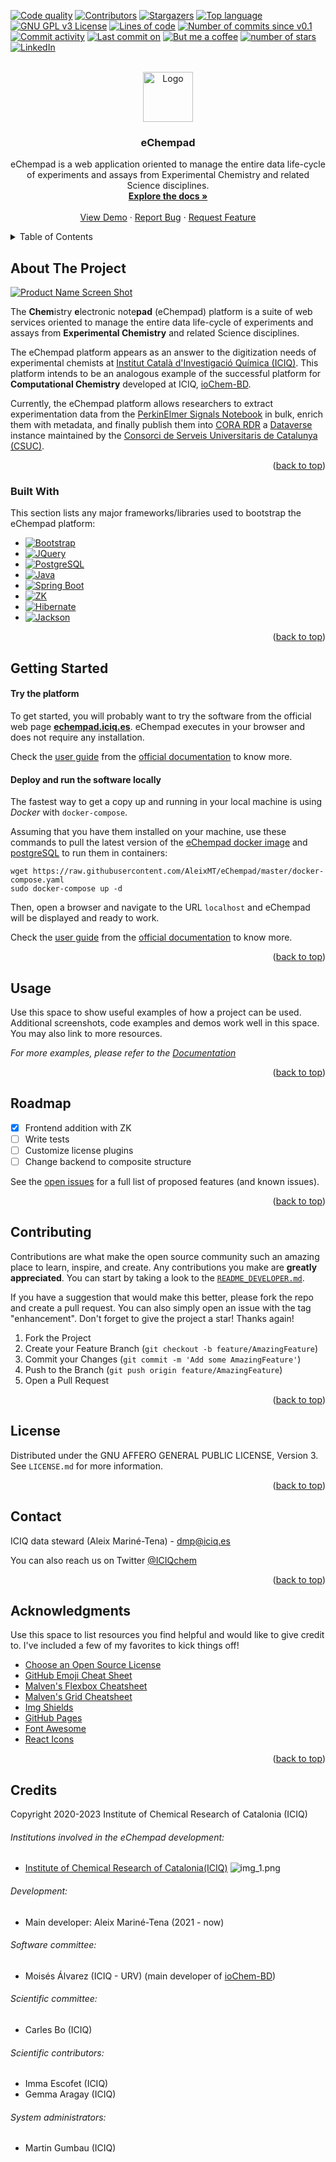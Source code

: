 <!-- Improved compatibility of back to top link: See: https://github.com/othneildrew/Best-README-Template/pull/73 -->
<a name="readme-top"></a>
<!--
*** Thanks for checking out the Best-README-Template. If you have a suggestion
*** that would make this better, please fork the repo and create a pull request
*** or simply open an issue with the tag "enhancement".
*** Don't forget to give the project a star!
*** Thanks again! Now go create something AMAZING! :D
-->



<!-- PROJECT SHIELDS -->
<!--
*** I'm using markdown "reference style" links for readability.
*** Reference links are enclosed in brackets [ ] instead of parentheses ( ).
*** See the bottom of this document for the declaration of the reference variables
*** for contributors-url, forks-url, etc. This is an optional, concise syntax you may use.
*** https://www.markdownguide.org/basic-syntax/#reference-style-links
-->
[![Code quality][codacy-shield]][codacy-url]
[![Contributors][contributors-shield]][contributors-url]
[![Stargazers][stars-shield]][stars-url]
[![Top language][language-shield]][language-url]
[![GNU GPL v3 License][license-shield]][license-url]
[![Lines of code][loc-shield]][loc-url]
[![Number of commits since v0.1][commit-shield]][commit-url]
[![Commit activity][activity-shield]][activity-url]
[![Last commit on][last-shield]][last-url]
[![But me a coffee][coffee-shield]][coffee-url]
[![number of stars][stars-shield]][stars-url]
[![LinkedIn][linkedin-shield]][linkedin-url]



<!-- PROJECT LOGO -->
<br />
<div align="center">
  <a href="https://github.com/AleixMT/eChempad">
    <img src=".github/images/logo.png" alt="Logo" width="80" height="80">
  </a>

<h3 align="center">eChempad</h3>

  <p align="center">
    eChempad is a web application oriented to manage the entire
data life-cycle of experiments and assays from Experimental Chemistry and related Science disciplines.
    <br />
    <a href="http://iciq-dmp.github.io/"><strong>Explore the docs »</strong></a>
    <br />
    <br />
    <a href="https://echempad.iciq.es">View Demo</a>
    ·
    <a href="https://github.com/AleixMT/eChempad/issues/new">Report Bug</a>
    ·
    <a href="https://github.com/AleixMT/eChempad/issues/new">Request Feature</a>
  </p>
</div>



<!-- TABLE OF CONTENTS -->
<details>
  <summary>Table of Contents</summary>
  <ol>
    <li>
      <a href="#about-the-project">About The Project</a>
      <ul>
        <li><a href="#built-with">Built With</a></li>
      </ul>
    </li>
    <li>
      <a href="#getting-started">Getting Started</a>
      <ul>
        <li><a href="#prerequisites">Prerequisites</a></li>
        <li><a href="#installation">Installation</a></li>
      </ul>
    </li>
    <li><a href="#usage">Usage</a></li>
    <li><a href="#roadmap">Roadmap</a></li>
    <li><a href="#contributing">Contributing</a></li>
    <li><a href="#license">License</a></li>
    <li><a href="#contact">Contact</a></li>
    <li><a href="#acknowledgments">Acknowledgments</a></li>
  </ol>
</details>



<!-- ABOUT THE PROJECT -->
## About The Project

[![Product Name Screen Shot][product-screenshot]](https://echempad.iciq.es)

The **Chem**istry **e**lectronic note**pad** (eChempad) platform is a suite of web services oriented to manage the entire
data life-cycle of experiments and assays from **Experimental Chemistry** and related Science disciplines.

The eChempad platform appears as an answer to the digitization needs of experimental chemists at [Institut Català
d'Investigació Química (ICIQ)](https://www.iciq.org/). This platform intends to be an analogous example of the
successful platform for **Computational Chemistry** developed at ICIQ,
[ioChem-BD](https://www.iochem-bd.org/index-introduction.jsp).

Currently, the eChempad platform allows researchers to extract experimentation data from the 
[PerkinElmer Signals Notebook](https://perkinelmerinformatics.com/products/research/signals-notebook-eln) in bulk, 
enrich them with metadata, and finally publish them into [CORA RDR](https://dataverse.csuc.cat/) a 
[Dataverse](https://dataverse.org/) instance maintained by the 
[Consorci de Serveis Universitaris de Catalunya (CSUC)](https://www.csuc.cat/en). 

<p align="right">(<a href="#readme-top">back to top</a>)</p>



### Built With

This section lists any major frameworks/libraries used to bootstrap the eChempad platform:

* [![Bootstrap][Bootstrap-shield]][Bootstrap-url]
* [![JQuery][JQuery-shield]][JQuery-url]
* [![PostgreSQL][postgres-shield]][postgres-url]
* [![Java][java-shield]][java-url]
* [![Spring Boot][springboot-shield]][springboot-url]
* [![ZK][zk-shield]][zk-url]
* [![Hibernate][hibernate-shield]][hibernate-url]
* [![Jackson][jackson-shield]][jackson-url]

<p align="right">(<a href="#readme-top">back to top</a>)</p>



<!-- GETTING STARTED -->
## Getting Started

#### Try the platform
To get started, you will probably want to try the software from the official web page 
**[echempad.iciq.es](http://echempad.iciq.es)**.
eChempad executes in your browser and does not require any installation.

Check the [user guide](https://iciq-dmp.github.io/eChempad/User-Guide/) from the 
[official documentation](https://iciq-dmp.github.io/) to know more. 

#### Deploy and run the software locally
The fastest way to get a copy up and running in your local machine is using *Docker* with `docker-compose`. 

Assuming that you have them installed on your machine, use these commands to pull the latest version of the 
[eChempad docker image](https://hub.docker.com/r/aleixmt/echempad) and [postgreSQL](https://hub.docker.com/_/postgres)
to run them in containers:
```shell
wget https://raw.githubusercontent.com/AleixMT/eChempad/master/docker-compose.yaml
sudo docker-compose up -d
```

Then, open a browser and navigate to the URL `localhost` and eChempad will be displayed and ready to work.

Check the [user guide](https://iciq-dmp.github.io/eChempad/User-Guide/) from the
[official documentation](https://iciq-dmp.github.io/) to know more.

<p align="right">(<a href="#readme-top">back to top</a>)</p>



<!-- USAGE EXAMPLES -->
## Usage

Use this space to show useful examples of how a project can be used. Additional screenshots, code examples and demos 
work well in this space. You may also link to more resources.

_For more examples, please refer to the [Documentation](https://example.com)_

<p align="right">(<a href="#readme-top">back to top</a>)</p>



<!-- ROADMAP -->
## Roadmap
- [x] Frontend addition with ZK
- [ ] Write tests
- [ ] Customize license plugins
- [ ] Change backend to composite structure

See the [open issues](https://github.com/AleixMT/eChempad/issues) for a full list of proposed features (and known issues).

<p align="right">(<a href="#readme-top">back to top</a>)</p>



<!-- CONTRIBUTING -->
## Contributing

Contributions are what make the open source community such an amazing place to learn, inspire, and create. Any 
contributions you make are **greatly appreciated**. You can start by taking a look to the 
[`README_DEVELOPER.md`](https://github.com/AleixMT/eChempad/blob/develop/doc/README_DEVELOPER.md).

If you have a suggestion that would make this better, please fork the repo and create a pull request. You can also 
simply open an issue with the tag "enhancement".
Don't forget to give the project a star! Thanks again!

1. Fork the Project
2. Create your Feature Branch (`git checkout -b feature/AmazingFeature`)
3. Commit your Changes (`git commit -m 'Add some AmazingFeature'`)
4. Push to the Branch (`git push origin feature/AmazingFeature`)
5. Open a Pull Request

<p align="right">(<a href="#readme-top">back to top</a>)</p>



<!-- LICENSE -->
## License

Distributed under the GNU AFFERO GENERAL PUBLIC LICENSE, Version 3. See `LICENSE.md` for more information.

<p align="right">(<a href="#readme-top">back to top</a>)</p>



<!-- CONTACT -->
## Contact

ICIQ data steward (Aleix Mariné-Tena) - [dmp@iciq.es](dmp@iciq.es)

You can also reach us on Twitter [@ICIQchem](https://twitter.com/ICIQchem)

<p align="right">(<a href="#readme-top">back to top</a>)</p>



<!-- ACKNOWLEDGMENTS -->
## Acknowledgments

Use this space to list resources you find helpful and would like to give credit to. I've included a few of my favorites to kick things off!

* [Choose an Open Source License](https://choosealicense.com)
* [GitHub Emoji Cheat Sheet](https://www.webpagefx.com/tools/emoji-cheat-sheet)
* [Malven's Flexbox Cheatsheet](https://flexbox.malven.co/)
* [Malven's Grid Cheatsheet](https://grid.malven.co/)
* [Img Shields](https://shields.io)
* [GitHub Pages](https://pages.github.com)
* [Font Awesome](https://fontawesome.com)
* [React Icons](https://react-icons.github.io/react-icons/search)

<p align="right">(<a href="#readme-top">back to top</a>)</p>



## Credits

Copyright 2020-2023 Institute of Chemical Research of Catalonia (ICIQ) 

###### Institutions involved in the eChempad development:

* [Institute of Chemical Research of Catalonia(ICIQ)](https://www.iciq.es/) ![img_1.png](.github/images/logo-ICIQ.png)


###### Development:
* Main developer: Aleix Mariné-Tena (2021 - now)

###### Software committee:
* Moisés Álvarez (ICIQ - URV) (main developer of [ioChem-BD](https://www.iochem-bd.org/))

###### Scientific committee:
* Carles Bo (ICIQ)

###### Scientific contributors:
* Imma Escofet (ICIQ)
* Gemma Aragay (ICIQ)

###### System administrators:
* Martin Gumbau (ICIQ)



<!-- MARKDOWN LINKS & IMAGES -->
<!-- https://www.markdownguide.org/basic-syntax/#reference-style-links -->
[contributors-shield]: https://img.shields.io/github/contributors/AleixMT/eChempad?style=for-the-badge
[contributors-url]: https://github.com/AleixMT/eChempad/graphs/contributors
[forks-shield]: https://img.shields.io/github/forks/AleixMT/eChempad.svg?style=for-the-badge&label=Fork&maxAge=2592000  
[forks-url]: https://github.com/AleixMT/eChempad/network/members
[stars-shield]: https://img.shields.io/github/stars/AleixMT/eChempad?style=for-the-badge
[stars-url]: https://github.com/AleixMT/eChempad/stargazers
[license-shield]: https://img.shields.io/github/license/AleixMT/eChempad?style=for-the-badge
[license-url]: https://github.com/AleixMT/eChempad/blob/master/LICENSE.txt
[linkedin-shield]: https://img.shields.io/badge/-LinkedIn-black.svg?style=for-the-badge&logo=linkedin&colorB=555
[linkedin-url]: https://www.linkedin.com/in/aleix-marin%C3%A9-083672122/
[product-screenshot]: .github/images/screenshot.png

[codacy-shield]: https://app.codacy.com/project/badge/Grade/9d77f6c73bab4a11b847d131146fc243
[codacy-url]: https://app.codacy.com/gh/AleixMT/eChempad/dashboard
[language-shield]: https://img.shields.io/github/languages/top/AleixMT/eChempad?style=for-the-badge&color=blue&logo=oracle
[language-url]: https://www.gnu.org/software/bash
[loc-shield]: https://img.shields.io/tokei/lines/github/AleixMT/eChempad?style=for-the-badge&logo=github
[loc-url]: https://gitlab.com/AleixMT/eChempad
[commit-shield]: https://img.shields.io/github/last-commit/AleixMT/eChempad?style=for-the-badge
[commit-url]: https://github.com/AleixMT/eChempad/issues
[activity-shield]: https://img.shields.io/github/commit-activity/m/AleixMT/eChempad?style=for-the-badge
[activity-url]: https://github.com/AleixMT/eChempad/graphs/commit-activity
[last-shield]: https://img.shields.io/github/last-commit/AleixMT/eChempad?&style=for-the-badge&color=blue
[last-url]: https://github.com/AleixMT/eChempad/commits/master
[coffee-shield]: https://img.shields.io/badge/-buy_me_a%C2%A0coffee-gray?logo=buy-me-a-coffee&style=for-the-badge
[coffee-url]: https://www.buymeacoffee.com/VidWise
[stars-shield]: https://img.shields.io/github/stars/AleixMT/eChempad?style=for-the-badge&logo=github
[stars-url]: https://github.com/AleixMT/eChempad/stargazers

[Bootstrap-shield]: https://img.shields.io/badge/Bootstrap-1.0+-white?style=for-the-badge&logo=bootstrap&logoColor=white
[Bootstrap-url]: https://getbootstrap.com
[JQuery-shield]: https://img.shields.io/badge/jQuery-1.0+-orange?style=for-the-badge&logo=jquery&logoColor=white
[JQuery-url]: https://jquery.com
[postgres-shield]: https://img.shields.io/badge/postgres-12.14+-blue?style=for-the-badge&logo=postgresql&logoColor=white
[postgres-url]: https://www.postgresql.org/
[java-shield]: https://img.shields.io/badge/java-8.0+-yellow?style=for-the-badge&logo=oracle&logoColor=white
[java-url]: https://www.java.com/es/
[git-shield]: https://img.shields.io/badge/git-2.25.1+-black?style=for-the-badge&logo=git
[git-url]: https://git.com
[bash-shield]: https://img.shields.io/badge/bash-4.0+-black?style=for-the-badge&logo=gnubash
[bash-url]: https://www.gnu.org/software/bash/
[springboot-shield]: https://img.shields.io/badge/springboot-4.0+-green?style=for-the-badge&logo=spring
[springboot-url]: https://spring.io/
[zk-shield]: https://img.shields.io/badge/zk-4.0+-purple?style=for-the-badge&logo=zkoss
[zk-url]: https://www.zkoss.org/
[hibernate-shield]: https://img.shields.io/badge/hibernate-1.0+-red?style=for-the-badge&logo=hibernate
[hibernate-url]: https://www.zkoss.org/
[jackson-shield]: https://img.shields.io/badge/jackson-1.0+-brown?style=for-the-badge&logo=jackson
[jackson-url]: https://github.com/FasterXML/jackson